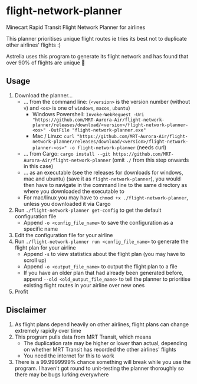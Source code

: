 # flight-network-planner
Minecart Rapid Transit Flight Network Planner for airlines

This planner prioritises unique flight routes ie tries its best not to duplicate other airlines' flights :)

Astrella uses this program to generate its flight network and has found that over 90% of flights are unique :eyes:

## Usage
1. Download the planner...
    * ... from the command line: (`<version>` is the version number (without `v`) and `<os>` is one of `windows`, `macos`, `ubuntu`)
      * Windows Powershell: `Invoke-WebRequest -Uri "https://github.com/MRT-Aurora-Air/flight-network-planner/releases/download/<version>/flight-network-planner-<os>" -OutFile "flight-network-planner.exe"`
      * Mac / Linux: `curl "https://github.com/MRT-Aurora-Air/flight-network-planner/releases/download/<version>/flight-network-planner-<os>" -o flight-network-planner` (needs curl)
    * ... from Cargo: `cargo install --git https://github.com/MRT-Aurora-Air/flight-network-planner` (omit `./` from this step onwards in this case)
    * ... as an executable (see the releases for downloads for windows, mac and ubuntu) (save it as `flight-network-planner`), you would then have to navigate in the command line to the same directory as where you downloaded the executable to
    * For mac/linux you may have to `chmod +x ./flight-network-planner`, unless you downloaded it via Cargo
2. Run `./flight-network-planner get-config` to get the default configuration file
    * Append `-o <config_file_name>` to save the configuration as a specific name
3. Edit the configuration file for your airline
4. Run `./flight-network-planner run <config_file_name>` to generate the flight plan for your airline
    * Append `-s` to view statistics about the flight plan (you may have to scroll up)
    * Append `-o <output_file_name>` to output the flight plan to a file
    * If you have an older plan that had already been generated before, append `--old <old_output_file_name>` to tell the planner to prioritise existing flight routes in your airline over new ones
5. Profit

## Disclaimer
1. As flight plans depend heavily on other airlines, flight plans can change extremely rapidly over time
2. This program pulls data from MRT Transit, which means
   * The duplication rate may be higher or lower than actual, depending on whether MRT Transit has recorded the other airlines' flights
   * You need the internet for this to work
3. There is a 99.9999999% chance something will break while you use the program. I haven't got round to unit-testing the planner thoroughly so there may be bugs lurking everywhere

